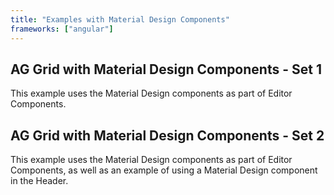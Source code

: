 ```yaml
---
title: "Examples with Material Design Components"
frameworks: ["angular"]
---
```


## AG Grid with Material Design Components - Set 1

This example uses the Material Design components as part of Editor Components.

<grid-example title='Material Design Components #1' name='material-design-1' type='angular' options='{ "showImportsDropdown": false, "exampleHeight": 350, "extras": ["materialdesign"], includeNgFormsModule" : true }'></grid-example>

## AG Grid with Material Design Components - Set 2

This example uses the Material Design components as part of Editor Components, as well as an example of using a Material Design component in the Header.

<grid-example title='Material Design Components #2' name='material-design-2' type='angular' options='{ "showImportsDropdown": false, "exampleHeight": 350, "extras": ["materialdesign"], includeNgFormsModule" : true }'></grid-example>
